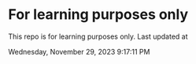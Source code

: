 # For learning purposes only
This repo is for learning purposes only.
Last updated at

Wednesday, November 29, 2023 9:17:11 PM

